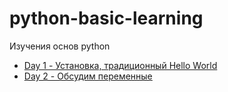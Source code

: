 # python-basic-learning

Изучения основ python

- [Day 1 - Установка, традиционный Hello World](Day-01/Day_01.md)
- [Day 2 - Обсудим переменные](Day-02/Day_02.md)



